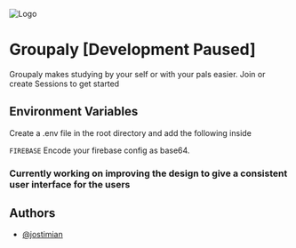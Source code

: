 ![Logo](https://i.ibb.co/cyX6G8D/Group-1.png)

# Groupaly [Development Paused]

Groupaly makes studying by your self or with your pals easier. Join or create Sessions to get started


## Environment Variables

Create a .env file in the root directory and add the following inside

`FIREBASE`
Encode your firebase config as base64.

### Currently working on improving the design to give a consistent user interface for the users

## Authors

- [@jostimian](https://github.com/jostimian)

